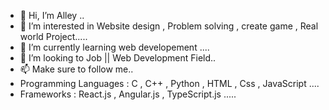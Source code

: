 - 👋 Hi, I’m Alley ..
- 👀 I’m interested in  Website design , Problem solving , create game , Real world Project.....
- 🌱 I’m currently learning web developement ....
- 💞️ I’m looking to Job || Web Development Field..
- 📫 Make sure to follow me..
- Programming Languages :  C , C++ , Python , HTML , Css , JavaScript ....   
- Frameworks : React.js , Angular.js , TypeScript.js .....
